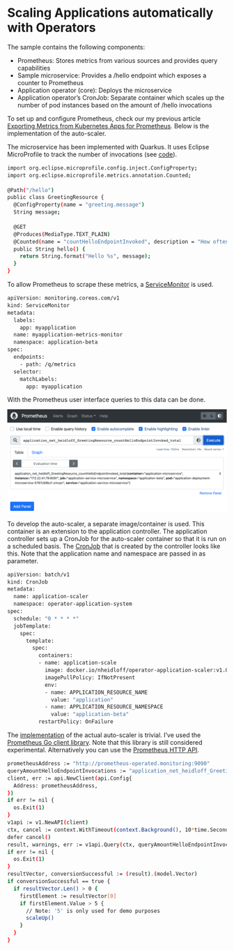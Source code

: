 # Scaling Applications automatically with Operators
The sample contains the following components:

* Prometheus: Stores metrics from various sources and provides query capabilities
* Sample microservice: Provides a /hello endpoint which exposes a counter to Prometheus
* Application operator (core): Deploys the microservice
* Application operator’s CronJob: Separate container which scales up the number of pod instances based on the amount of /hello invocations

To set up and configure Prometheus, check our my previous article [Exporting Metrics from Kubernetes Apps for Prometheus](http://heidloff.net/article/exporting-metrics-kubernetes-applications-prometheus/). Below is the implementation of the auto-scaler.

The microservice has been implemented with Quarkus. It uses Eclipse MicroProfile to track the number of invocations (see [code](https://github.com/IBM/operator-sample-go/blob/f130dc768df6d9178f6395690f508f0840e0b5ef/simple-microservice/src/main/java/net/heidloff/GreetingResource.java)).

```sh
import org.eclipse.microprofile.config.inject.ConfigProperty;
import org.eclipse.microprofile.metrics.annotation.Counted;
 
@Path("/hello")
public class GreetingResource {
  @ConfigProperty(name = "greeting.message") 
  String message;
 
  @GET
  @Produces(MediaType.TEXT_PLAIN)
  @Counted(name = "countHelloEndpointInvoked", description = "How often /hello has been invoked")
  public String hello() {
    return String.format("Hello %s", message);        
  }
}
```

To allow Prometheus to scrape these metrics, a [ServiceMonitor](https://github.com/IBM/operator-sample-go/blob/f130dc768df6d9178f6395690f508f0840e0b5ef/simple-microservice/kubernetes/service-monitor.yaml) is used.

```sh
apiVersion: monitoring.coreos.com/v1
kind: ServiceMonitor
metadata:
  labels:
    app: myapplication
  name: myapplication-metrics-monitor
  namespace: application-beta
spec:
  endpoints:
    - path: /q/metrics
  selector:
    matchLabels:
      app: myapplication

```

With the Prometheus user interface queries to this data can be done.

![Prometheus](./images/5.3.1.png) 



To develop the auto-scaler, a separate image/container is used. This container is an extension to the application controller. The application controller sets up a CronJob for the auto-scaler container so that it is run on a scheduled basis. The [CronJob](https://github.com/IBM/operator-sample-go/blob/f130dc768df6d9178f6395690f508f0840e0b5ef/operator-application-scaler/kubernetes/cronjob.yaml) that is created by the controller looks like this. Note that the application name and namespace are passed in as parameter.


```sh
apiVersion: batch/v1
kind: CronJob
metadata:
  name: application-scaler
  namespace: operator-application-system
spec:
  schedule: "0 * * * *"
  jobTemplate:
    spec:
      template:
        spec:
          containers:
          - name: application-scale
            image: docker.io/nheidloff/operator-application-scaler:v1.0.2
            imagePullPolicy: IfNotPresent
            env:
            - name: APPLICATION_RESOURCE_NAME
              value: "application"
            - name: APPLICATION_RESOURCE_NAMESPACE
              value: "application-beta"
          restartPolicy: OnFailure

```

The [implementation](https://github.com/IBM/operator-sample-go/blob/f130dc768df6d9178f6395690f508f0840e0b5ef/operator-application-scaler/scaler/scaler.go) of the actual auto-scaler is trivial. I’ve used the [Prometheus Go client library](https://github.com/prometheus/client_golang/). Note that this library is still considered experimental. Alternatively you can use the [Prometheus HTTP API](https://prometheus.io/docs/prometheus/latest/querying/api/).

```sh
prometheusAddress := "http://prometheus-operated.monitoring:9090"
queryAmountHelloEndpointInvocations := "application_net_heidloff_GreetingResource_countHelloEndpointInvoked_total"
client, err := api.NewClient(api.Config{
  Address: prometheusAddress,
})
if err != nil {
  os.Exit(1)
}
v1api := v1.NewAPI(client)
ctx, cancel := context.WithTimeout(context.Background(), 10*time.Second)
defer cancel()
result, warnings, err := v1api.Query(ctx, queryAmountHelloEndpointInvocations, time.Now())
if err != nil {
  os.Exit(1)
}
resultVector, conversionSuccessful := (result).(model.Vector)
if conversionSuccessful == true {
  if resultVector.Len() > 0 {
    firstElement := resultVector[0]
    if firstElement.Value > 5 {
      // Note: '5' is only used for demo purposes
      scaleUp()
    } 
  }
}
```